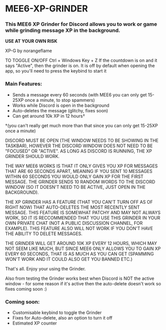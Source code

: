 # MEE6-XP-GRINDER
### This MEE6 XP Grinder for Discord allows you to work or game while grinding message XP in the background.

**USE AT YOUR OWN RISK**

XP-G by norangeflame

TO TOGGLE ON/OFF
Ctrl + Windows Key + Z
If the countdown is on and it says "Active", then the grinder is on.
It is off by default when opening the app, so you'll need to press the keybind to start it


### Main Features:
 - Sends a message every 60 seconds (with MEE6 you can only get 15-25XP once a minute, to stop spammers)
 - Works while Discord is open in the background
 - Auto-deletes the message (glitchy, fixes soon)
 - Can get around 10k XP in 12 hours†

†(you can't really get much more than that since you can only get 15-25XP once a minute)




DISCORD MUST BE OPEN (THE WINDOW NEEDS TO BE SHOWING IN THE TASKBAR), HOWEVER THE DISCORD WINDOW DOES NOT NEED TO BE "FOCUSED" OR "ACTIVE".
AS LONG AS DISCORD IS RUNNING, THE XP GRINDER SHOULD WORK.

THE WAY MEE6 WORKS IS THAT IT ONLY GIVES YOU XP FOR MESSAGES THAT ARE 60 SECONDS APART, MEANING IF YOU SENT 10 MESSAGES WITHIN 60 SECONDS YOU WOULD ONLY GAIN XP FOR THE FIRST MESSAGE. THE GRINDER SENDS 10 RANDOM WORDS TO THE DISCORD WINDOW (SO IT DOESN'T NEED TO BE ACTIVE, JUST OPEN IN THE BACKGROUND).

THE XP GRINDER HAS A FEATURE (THAT YOU CAN'T TURN OFF AS OF RIGHT NOW) THAT AUTO-DELETES THE MOST RECENTLY SENT MESSAGE. THIS FEATURE IS SOMEWHAT PATCHY AND MAY NOT ALWAYS WORK, SO IT IS RECCOMMENDED THAT YOU USE THIS GRINDER IN YOUR OWN PRIVATE CHAT (NOT A PUBLIC DISCUSSION CHANNEL, FOR EXAMPLE). THIS FEATURE ALSO WILL NOT WORK IF YOU DON'T HAVE THE ABILITY TO DELETE MESSAGES.



THE GRINDER WILL GET AROUND 10K XP EVERY 12 HOURS, WHICH MAY NOT SEEM LIKE MUCH, BUT SINCE MEE6 ONLY ALLOWS YOU TO GAIN XP EVERY 60 SECONDS, THAT IS AS MUCH AS YOU CAN GET (SPAMMING WON'T WORK AND IT COULD ALSO GET YOU BANNED ETC.)

That's all. Enjoy your using the Grinder.

Also from testing the Grinder works best when Discord is NOT the active window - for some reason if it's active then the auto-delete doesn't work so fixes coming soon :)

### Coming soon:
 - Customisable keybind to toggle the Grinder
 - Fixes for Auto-delete, also an option to turn it off
 - Estimated XP counter
